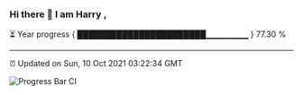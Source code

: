 ### Hi there 👋 I am Harry , 

⏳ Year progress { ███████████████████████▁▁▁▁▁▁▁ } 77.30 %

---

⏰ Updated on Sun, 10 Oct 2021 03:22:34 GMT

![Progress Bar CI](https://github.com/duykhang68/duykhang68/workflows/Progress%20Bar%20CI/badge.svg)
